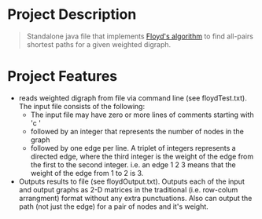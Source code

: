 # Project Description

> Standalone java file that implements [Floyd's algorithm](https://en.wikipedia.org/wiki/Floyd%E2%80%93Warshall_algorithm) to find all-pairs shortest paths for a given weighted digraph. 

# Project Features

  - reads weighted digraph from file via command line (see floydTest.txt). The input file consists of the following:
    - The input file may have zero or more lines of comments starting with 'c ' 
    - followed by an integer that represents the number of nodes in the graph 
    - followed by one edge per line. A triplet of integers represents a directed edge, where the third integer is the weight of the edge         from the first to the second integer. i.e. an edge 1  2  3 means that the weight of the edge from 1 to 2 is 3. 
  - Outputs results to file (see floydOutput.txt). Outputs each of the input and output graphs as 2-D matrices in the traditional (i.e.       row-colum arrangment) format without any extra punctuations. Also can output the path (not just the edge) for a pair of nodes and it's     weight.  
